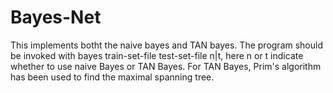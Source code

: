 # Bayes-Net
This implements botht the naive bayes and TAN bayes. The program should be invoked with bayes train-set-file test-set-file n|t, here n or t 
indicate whether to use naive Bayes or TAN Bayes. For TAN Bayes, Prim's algorithm has been used to find the maximal spanning tree.
